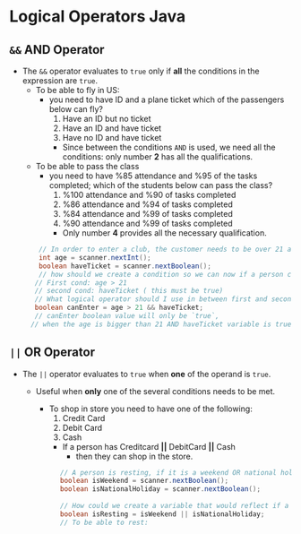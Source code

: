 # Logical Operators Java

## **`&&`** AND Operator
- The `&&` operator evaluates to `true` only if **all** the conditions in the 
expression are `true`.
    - To be able to fly in US:
        * you need to have ID and a plane ticket which of the passengers below can fly? 
            1. Have an ID but no ticket
            2. Have an ID and have ticket
            3. Have no ID and have ticket
            * Since between the conditions `AND` is used, we need all the conditions:
                only number **2** has all the qualifications. 
    - To be able to pass the class
        * you need to have %85 attendance and %95 of the tasks completed; which of the 
       students below can pass the class? 
            1. %100 attendance and %90 of tasks completed
            2. %86 attendance and %94 of tasks completed
            3. %84 attendance and %99 of tasks completed
            4. %90 attendance and %99 of tasks completed
            * Only number **4** provides all the necessary qualification.
    ```java
        // In order to enter a club, the customer needs to be over 21 and must have ticket.
        int age = scanner.nextInt();
        boolean haveTicket = scanner.nextBoolean();
        // how should we create a condition so we can now if a person can enter a club
       // First cond: age > 21
       // second cond: haveTicket ( this must be true)
       // What logical operator should I use in between first and second cond.? 
       boolean canEnter = age > 21 && haveTicket;
       // canEnter boolean value will only be `true`,
      // when the age is bigger than 21 AND haveTicket variable is true.    
    ```  
  
## **`||`** OR Operator
- The `||` operator evaluates to `true` when **one** of the operand is `true`.
  - Useful when **only** one of the several conditions needs to be met.

      * To shop in store you need to have one of the following:
          1. Credit Card
          2. Debit Card
          3. Cash
          * If a person has Creditcard **||** DebitCard **||** Cash
              - then they can shop in the store.
          
      ```java
            // A person is resting, if it is a weekend OR national holiday:
            boolean isWeekend = scanner.nextBoolean();
            boolean isNationalHoliday = scanner.nextBoolean();
            
            // How could we create a variable that would reflect if a person is resting? 
            boolean isResting = isWeekend || isNationalHoliday;
            // To be able to rest:
  
      ```
  
      